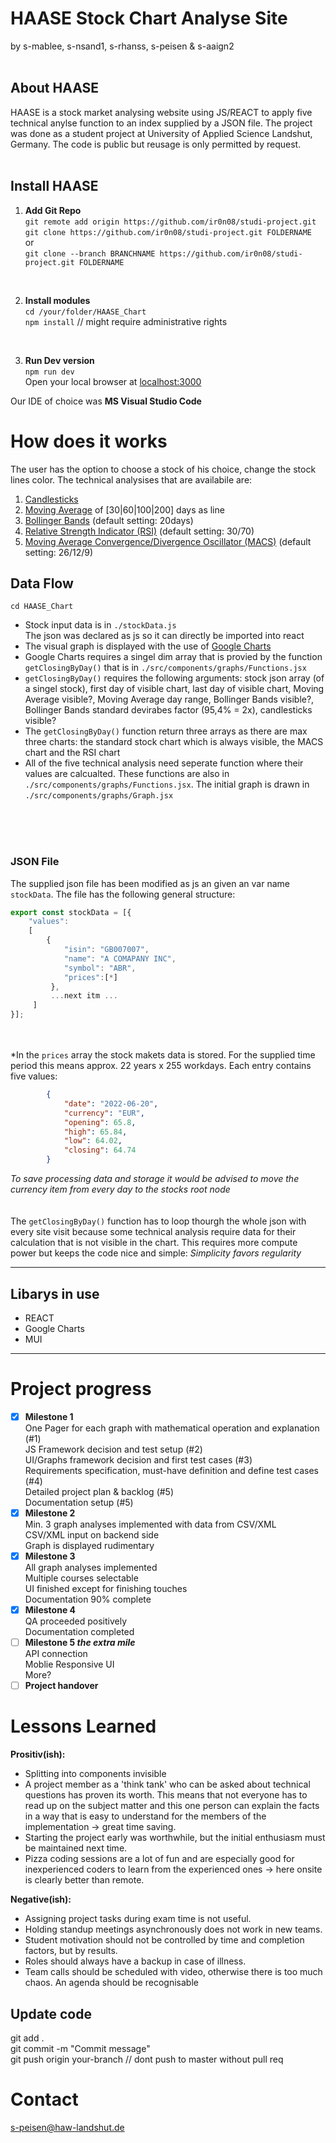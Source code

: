 # HAASE Stock Chart Analyse Site
by s-mablee, s-nsand1, s-rhanss, s-peisen & s-aaign2
<br><br>
## About HAASE
HAASE is a stock market analysing website using JS/REACT to apply five technical anylse function to an index supplied by a JSON file. The project was done as a student project at University of Applied Science Landshut, Germany. The code is public but reusage is only permitted by request. 
<br>
<br>
## Install HAASE 

1. **Add Git Repo**  
`git remote add origin https://github.com/ir0n08/studi-project.git`  
`git clone https://github.com/ir0n08/studi-project.git FOLDERNAME`  
or  
`git clone --branch BRANCHNAME https://github.com/ir0n08/studi-project.git FOLDERNAME`<br>
<br>
  
2. **Install modules**  
`cd /your/folder/HAASE_Chart`  
`npm install` // might require administrative rights  
<br>
  
3. **Run Dev version**  
`npm run dev`  
Open your local browser at [localhost:3000](http://localhost:3000/)  
  
Our IDE of choice was **MS Visual Studio Code**
  
  
# How does it works  
The user has the option to choose a stock of his choice, change the stock lines color. The technical analysises that are availabile are:  
1. [Candlesticks](https://school.stockcharts.com/doku.php?id=chart_analysis:introduction_to_candlesticks)
2. [Moving Average](https://school.stockcharts.com/doku.php?id=technical_indicators:moving_averages) of [30|60|100|200] days as line
3. [Bollinger Bands](https://school.stockcharts.com/doku.php?id=technical_indicators:bollinger_bands) (default setting: 20days)
4. [Relative Strength Indicator (RSI)](https://school.stockcharts.com/doku.php?id=technical_indicators:relative_strength_index_rsi) (default setting: 30/70)
5. [Moving Average Convergence/Divergence Oscillator (MACS)](https://school.stockcharts.com/doku.php?id=technical_indicators:moving_average_convergence_divergence_macd) (default setting: 26/12/9)
  
  
## Data Flow
`cd HAASE_Chart`
- Stock input data is in `./stockData.js`<br/>The json was declared as js so it can directly be imported into react
- The visual graph is displayed with the use of [Google Charts]() 
- Google Charts requires a singel dim array that is provied by the function `getClosingByDay()` that is in `./src/components/graphs/Functions.jsx`
- `getClosingByDay()` requires the following arguments: stock json array (of a singel stock), first day of visible chart, last day of visible chart, Moving Average visible?, Moving Average day range, Bollinger Bands visible?, Bollinger Bands standard devirabes factor (95,4% = 2x), candlesticks visible?
- The `getClosingByDay()` function return three arrays as there are max three charts: the standard stock chart which is always visible, the MACS chart and the RSI chart
- All of the five technical analysis need seperate function where their values are calcualted. These functions are also in `./src/components/graphs/Functions.jsx`. The initial graph is drawn in `./src/components/graphs/Graph.jsx`
  
<br><br><br>
### JSON File
  
The supplied json file has been modified as js an given an var name `stockData`. The file has the following general structure:
  
```js
export const stockData = [{
    "values":
    [
        {
            "isin": "GB007007",
            "name": "A COMAPANY INC",
            "symbol": "ABR",
            "prices":[*]
         },
         ...next itm ...
     ]
}];
```
<br><br>
\*In the `prices` array the stock makets data is stored. For the supplied time period this means approx. 22 years x 255 workdays. Each entry contains five values:

```json
        {
            "date": "2022-06-20",
            "currency": "EUR",
            "opening": 65.8,
            "high": 65.84,
            "low": 64.02,
            "closing": 64.74
        }
```  
_To save processing data and storage it would be advised to move the currency item from every day to the stocks root node_    
  <br><br>
The `getClosingByDay()` function has to loop thourgh the whole json with every site visit because some technical analysis require data for their calculation that is not visible in the chart. This requires more compute power but keeps the code nice and simple: *Simplicity favors regularity*

---
 
## Libarys in use

- REACT
- Google Charts
- MUI 


---
  

# Project progress

- [x] **Milestone 1**<br>One Pager for each graph with mathematical operation and explanation (#1) <br> JS Framework decision and test setup (#2) <br> UI/Graphs framework decision and first test cases (#3) <br> Requirements specification, must-have definition and define test cases (#4) <br> Detailed project plan & backlog (#5) <br> Documentation setup (#5) 
- [x] **Milestone 2** <br> Min. 3 graph analyses implemented with data from CSV/XML <br> CSV/XML input on backend side <br> Graph is displayed rudimentary 
- [x] **Milestone 3** <br> All graph analyses implemented <br> Multiple courses selectable <br> UI finished except for finishing touches <br> Documentation 90% complete 
- [x] **Milestone 4** <br> QA proceeded positively <br> Documentation completed 
- [ ] **Milestone 5 _the extra mile_** <br> API connection <br> Moblie Responsive UI <br> More? 
- [ ] **Project handover**

# Lessons Learned
  
**Prositiv(ish):**  
- Splitting into components invisible  
- A project member as a 'think tank' who can be asked about technical questions has proven its worth. This means that not everyone has to read up on the subject matter and this one person can explain the facts in a way that is easy to understand for the members of the implementation -> great time saving.
- Starting the project early was worthwhile, but the initial enthusiasm must be maintained next time.
- Pizza coding sessions are a lot of fun and are especially good for inexperienced coders to learn from the experienced ones -> here onsite is clearly better than remote.
  
  
**Negative(ish):**
- Assigning project tasks during exam time is not useful.
- Holding standup meetings asynchronously does not work in new teams.
- Student motivation should not be controlled by time and completion factors, but by results.
- Roles should always have a backup in case of illness.
- Team calls should be scheduled with video, otherwise there is too much chaos. An agenda should be recognisable
  
  
## Update code
git add .<br>
git commit -m "Commit message"<br>
git push origin your-branch // dont push to master without pull req<br>
  
  
# Contact  
s-peisen@haw-landshut.de
